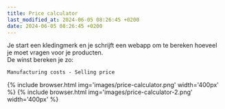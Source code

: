 ```yaml
---
title: Price calculator
last_modified_at: 2024-06-05 08:26:45 +0200
date: 2024-06-05 08:26:45 +0200
---
```


Je start een kledingmerk en je schrijft een webapp om te bereken hoeveel je moet vragen voor je producten.  
De winst bereken je zo:
```
Manufacturing costs - Selling price
```

{% include browser.html img='images/price-calculator.png' width='400px' %}
{% include browser.html img='images/price-calculator-2.png' width='400px' %}